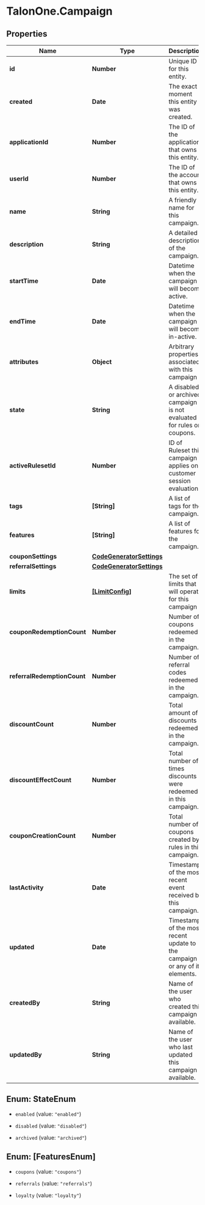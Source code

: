 # TalonOne.Campaign

## Properties
Name | Type | Description | Notes
------------ | ------------- | ------------- | -------------
**id** | **Number** | Unique ID for this entity. | 
**created** | **Date** | The exact moment this entity was created. | 
**applicationId** | **Number** | The ID of the application that owns this entity. | 
**userId** | **Number** | The ID of the account that owns this entity. | 
**name** | **String** | A friendly name for this campaign. | 
**description** | **String** | A detailed description of the campaign. | 
**startTime** | **Date** | Datetime when the campaign will become active. | [optional] 
**endTime** | **Date** | Datetime when the campaign will become in-active. | [optional] 
**attributes** | **Object** | Arbitrary properties associated with this campaign | [optional] 
**state** | **String** | A disabled or archived campaign is not evaluated for rules or coupons.  | [default to &#39;enabled&#39;]
**activeRulesetId** | **Number** | ID of Ruleset this campaign applies on customer session evaluation. | [optional] 
**tags** | **[String]** | A list of tags for the campaign. | 
**features** | **[String]** | A list of features for the campaign. | 
**couponSettings** | [**CodeGeneratorSettings**](CodeGeneratorSettings.md) |  | [optional] 
**referralSettings** | [**CodeGeneratorSettings**](CodeGeneratorSettings.md) |  | [optional] 
**limits** | [**[LimitConfig]**](LimitConfig.md) | The set of limits that will operate for this campaign | 
**couponRedemptionCount** | **Number** | Number of coupons redeemed in the campaign. | [optional] 
**referralRedemptionCount** | **Number** | Number of referral codes redeemed in the campaign. | [optional] 
**discountCount** | **Number** | Total amount of discounts redeemed in the campaign. | [optional] 
**discountEffectCount** | **Number** | Total number of times discounts were redeemed in this campaign. | [optional] 
**couponCreationCount** | **Number** | Total number of coupons created by rules in this campaign. | [optional] 
**lastActivity** | **Date** | Timestamp of the most recent event received by this campaign. | [optional] 
**updated** | **Date** | Timestamp of the most recent update to the campaign or any of its elements. | [optional] 
**createdBy** | **String** | Name of the user who created this campaign if available. | [optional] 
**updatedBy** | **String** | Name of the user who last updated this campaign if available. | [optional] 


<a name="StateEnum"></a>
## Enum: StateEnum


* `enabled` (value: `"enabled"`)

* `disabled` (value: `"disabled"`)

* `archived` (value: `"archived"`)




<a name="[FeaturesEnum]"></a>
## Enum: [FeaturesEnum]


* `coupons` (value: `"coupons"`)

* `referrals` (value: `"referrals"`)

* `loyalty` (value: `"loyalty"`)




